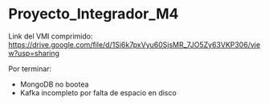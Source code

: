 # Proyecto_Integrador_M4

Link del VMI comprimido: https://drive.google.com/file/d/1Si6k7pxVyu60SjsMR_7JO5Zy63VKP306/view?usp=sharing

Por terminar:
  - MongoDB no bootea
  - Kafka incompleto por falta de espacio en disco
